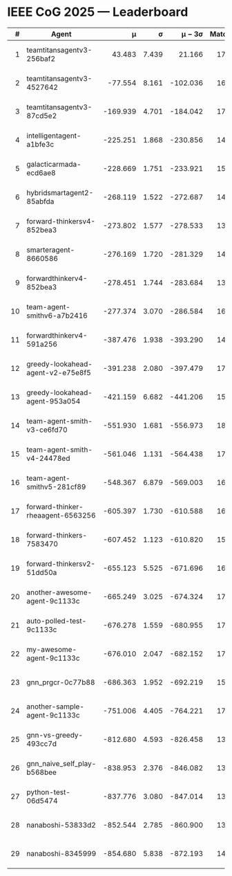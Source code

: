# IEEE CoG 2025 — Leaderboard

| # | Agent | μ | σ | μ − 3σ | Matches | Updated |
|---:|---|---:|---:|---:|---:|---|
| 1 | teamtitansagentv3-256baf2 | 43.483 | 7.439 | 21.166 | 17236 | 2025-08-23 23:54 |
| 2 | teamtitansagentv3-4527642 | -77.554 | 8.161 | -102.036 | 16730 | 2025-08-23 23:54 |
| 3 | teamtitansagentv3-87cd5e2 | -169.939 | 4.701 | -184.042 | 17966 | 2025-08-23 23:54 |
| 4 | intelligentagent-a1bfe3c | -225.251 | 1.868 | -230.856 | 14440 | 2025-08-23 23:54 |
| 5 | galacticarmada-ecd6ae8 | -228.669 | 1.751 | -233.921 | 15860 | 2025-08-23 23:54 |
| 6 | hybridsmartagent2-85abfda | -268.119 | 1.522 | -272.687 | 14486 | 2025-08-23 23:54 |
| 7 | forward-thinkersv4-852bea3 | -273.802 | 1.577 | -278.533 | 13729 | 2025-08-23 23:54 |
| 8 | smarteragent-8660586 | -276.169 | 1.720 | -281.329 | 14438 | 2025-08-23 23:54 |
| 9 | forwardthinkerv4-852bea3 | -278.451 | 1.744 | -283.684 | 13905 | 2025-08-23 23:54 |
| 10 | team-agent-smithv6-a7b2416 | -277.374 | 3.070 | -286.584 | 16980 | 2025-08-23 23:54 |
| 11 | forwardthinkerv4-591a256 | -387.476 | 1.938 | -393.290 | 14098 | 2025-08-23 23:54 |
| 12 | greedy-lookahead-agent-v2-e75e8f5 | -391.238 | 2.080 | -397.479 | 17110 | 2025-08-23 23:54 |
| 13 | greedy-lookahead-agent-953a054 | -421.159 | 6.682 | -441.206 | 15930 | 2025-08-23 23:54 |
| 14 | team-agent-smith-v3-ce6fd70 | -551.930 | 1.681 | -556.973 | 18102 | 2025-08-23 23:54 |
| 15 | team-agent-smith-v4-24478ed | -561.046 | 1.131 | -564.438 | 17402 | 2025-08-23 23:54 |
| 16 | team-agent-smithv5-281cf89 | -548.367 | 6.879 | -569.003 | 16760 | 2025-08-23 23:54 |
| 17 | forward-thinker-rheaagent-6563256 | -605.397 | 1.730 | -610.588 | 16228 | 2025-08-23 23:54 |
| 18 | forward-thinkers-7583470 | -607.452 | 1.123 | -610.820 | 15740 | 2025-08-23 23:54 |
| 19 | forward-thinkersv2-51dd50a | -655.123 | 5.525 | -671.696 | 16408 | 2025-08-23 23:54 |
| 20 | another-awesome-agent-9c1133c | -665.249 | 3.025 | -674.324 | 17880 | 2025-08-23 23:54 |
| 21 | auto-polled-test-9c1133c | -676.278 | 1.559 | -680.955 | 17740 | 2025-08-23 23:54 |
| 22 | my-awesome-agent-9c1133c | -676.010 | 2.047 | -682.152 | 17040 | 2025-08-23 23:54 |
| 23 | gnn_prgcr-0c77b88 | -686.363 | 1.952 | -692.219 | 15260 | 2025-08-23 23:54 |
| 24 | another-sample-agent-9c1133c | -751.006 | 4.405 | -764.221 | 17100 | 2025-08-23 23:54 |
| 25 | gnn-vs-greedy-493cc7d | -812.680 | 4.593 | -826.458 | 13680 | 2025-08-23 23:54 |
| 26 | gnn_naive_self_play-b568bee | -838.953 | 2.376 | -846.082 | 13560 | 2025-08-23 23:54 |
| 27 | python-test-06d5474 | -837.776 | 3.080 | -847.014 | 13750 | 2025-08-23 23:54 |
| 28 | nanaboshi-53833d2 | -852.544 | 2.785 | -860.900 | 13180 | 2025-08-23 23:54 |
| 29 | nanaboshi-8345999 | -854.680 | 5.838 | -872.193 | 14210 | 2025-08-23 23:54 |
